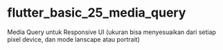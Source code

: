 # flutter_basic_25_media_query

Media Query untuk Responsive UI (ukuran bisa menyesuaikan dari setiap pixel device, dan mode lanscape atau portrait)

